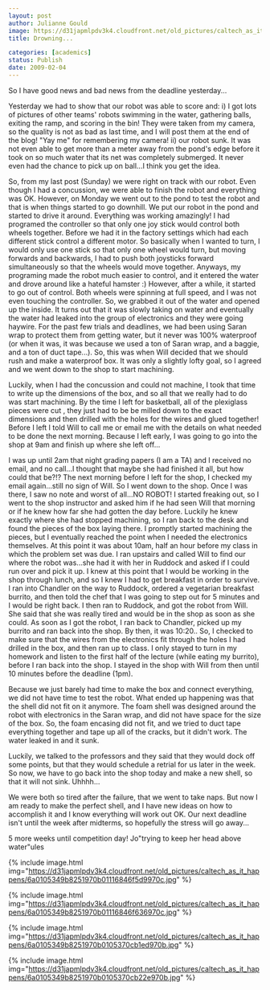 ```yaml
---
layout: post
author: Julianne Gould
image: https://d31japmlpdv3k4.cloudfront.net/old_pictures/caltech_as_it_happens/6a0105349b8251970b0105370cb0ee970b.jpg
title: Drowning...

categories: [academics]
status: Publish
date: 2009-02-04
---
```



So I have good news and bad news from the deadline yesterday...

Yesterday we had to show that our robot was able to score and:
 i) I got lots of pictures of other teams' robots swimming in the water, gathering balls, exiting the ramp, and scoring in the bin! They were taken from my camera, so the quality is not as bad as last time, and I will post them at the end of the blog! "Yay me" for remembering my camera!
 ii) our robot sunk. It was not even able to get more than a meter away from the pond's edge before it took on so much water that its net was completely submerged. It never even had the chance to pick up on ball...I think you get the idea.

So, from my last post (Sunday) we were right on track with our robot. Even though I had a concussion, we were able to finish the robot and everything was OK. However, on Monday we went out to the pond to test the robot and that is when things started to go downhill. We put our robot in the pond and started to drive it around. Everything was working amazingly! I had programed the controller so that only one joy stick would control both wheels together. Before we had it in the factory settings which had each different stick control a different motor. So basically when I wanted to turn, I would only use one stick so that only one wheel would turn, but moving forwards and backwards, I had to push both joysticks forward simultaneously so that the wheels would move together. Anyways, my programing made the robot much easier to control, and it entered the water and drove around like a hateful hamster :)
However, after a while, it started to go out of control. Both wheels were spinning at full speed, and I was not even touching the controller. So, we grabbed it out of the water and opened up the inside. It turns out that it was slowly taking on water and eventually the water had leaked into the group of electronics and they were going haywire. For the past few trials and deadlines, we had been using Saran wrap to protect them from getting water, but it never was 100% waterproof (or when it was, it was because we used a ton of Saran wrap, and a baggie, and a ton of duct tape...). So, this was when Will decided that we should rush and make a waterproof box. It was only a slightly lofty goal, so I agreed and we went down to the shop to start machining.

Luckily, when I had the concussion and could not machine, I took that time to write up the dimensions of the box, and so all that we really had to do was start machining. By the time I left for basketball, all of the plexiglass pieces were cut , they just had to be be milled down to the exact dimensions and then drilled with the holes for the wires and glued together! Before I left I told Will to call me or email me with the details on what needed to be done the next morning. Because I left early, I was going to go into the shop at 9am and finish up where she left off...

I was up until 2am that night grading papers (I am a TA) and I received no email, and no call...I thought that maybe she had finished it all, but how could that be?!? The next morning before I left for the shop, I checked my email again...still no sign of Will. So I went down to the shop. Once I was there, I saw no note and worst of all...NO ROBOT! I started freaking out, so I went to the shop instructor and asked him if he had seen Will that morning or if he knew how far she had gotten the day before. Luckily he knew exactly where she had stopped machining, so I ran back to the desk and found the pieces of the box laying there. I promptly started machining the pieces, but I eventually reached the point when I needed the electronics themselves. At this point it was about 10am, half an hour before my class in which the problem set was due. I ran upstairs and called Will to find our where the robot was...she had it with her in Ruddock and asked if I could run over and pick it up. I knew at this point that I would be working in the shop through lunch, and so I knew I had to get breakfast in order to survive. I ran into Chandler on the way to Ruddock, ordered a vegetarian breakfast burrito, and then told the chef that I was going to step out for 5 minutes and I would be right back. I then ran to Ruddock, and got the robot from Will. She said that she was really tired and would be in the shop as soon as she could. As soon as I got the robot, I ran back to Chandler, picked up my burrito and ran back into the shop. By then, it was 10:20.. So, I checked to make sure that the wires from the electronics fit through the holes I had drilled in the box, and then ran up to class. I only stayed to turn in my homework and listen to the first half of the lecture (while eating my burrito), before I ran back into the shop. I stayed in the shop with Will from then until 10 minutes before the deadline (1pm).

Because we just barely had time to make the box and connect everything, we did not have time to test the robot. What ended up happening was that the shell did not fit on it anymore. The foam shell was designed around the robot with electronics in the Saran wrap, and did not have space for the size of the box. So, the foam encasing did not fit, and we tried to duct tape everything together and tape up all of the cracks, but it didn't work. The water leaked in and it sunk.

Luckily, we talked to the professors and they said that they would dock off some points, but that they would schedule a retrial for us later in the week. So now, we have to go back into the shop today and make a new shell, so that it will not sink. Uhhhh...

We were both so tired after the failure, that we went to take naps. But now I am ready to make the perfect shell, and I have new ideas on how to accomplish it and I know everything will work out OK. Our next deadline isn't until the week after midterms, so hopefully the stress will go away...

5 more weeks until competition day!
Jo"trying to keep her head above water"ules

{% include image.html img="https://d31japmlpdv3k4.cloudfront.net/old_pictures/caltech_as_it_happens/6a0105349b8251970b01116846f5d9970c.jpg" %}

{% include image.html img="https://d31japmlpdv3k4.cloudfront.net/old_pictures/caltech_as_it_happens/6a0105349b8251970b01116846f636970c.jpg" %}

{% include image.html img="https://d31japmlpdv3k4.cloudfront.net/old_pictures/caltech_as_it_happens/6a0105349b8251970b0105370cb1ed970b.jpg" %}

{% include image.html img="https://d31japmlpdv3k4.cloudfront.net/old_pictures/caltech_as_it_happens/6a0105349b8251970b0105370cb22e970b.jpg" %}
